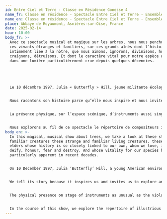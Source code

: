 ```yaml
---
id: Entre Ciel et Terre - Classe en Résidence Gonesse 4
name_fr: Classe en résidence - Spectacle Entre Ciel et Terre - Ensemble Oneïroi
name_en: Classe en résidence - Spectacle Entre Ciel et Terre - Ensemble Oneïroi
place: Abbaye de Royaumont, Asnières-sur-Oise, France
date: 2025-02-14
hour: 10:00
body_fr: >-
  Avec ce spectacle musical et magique sur les arbres, nous nous penchons sur
  ces vivants étranges et familiers, sur ces grands aînés dont l’histoire est si
  intimement liée à la nôtre, que nous aimons, ignorons, divinisons, honorons,
  craignons, détruisons. Et dont le caractère vital pour notre espèce apparaît
  dans une lumière particulièrement crue depuis quelques décennies.


   


  Le 10 décembre 1997, Julia « Butterfly » Hill, jeune militante écologiste américaine, monte dans un séquoia géant, vieux de mille ans, pour le sauver des tronçonneuses, et n’en descendra que trois hivers plus tard.  Tandis que son corps et son esprit se transforment au contact du végétal et de ce mode de vie prodigieux, la Compagnie Forestière poursuit son œuvre d’abattage des derniers représentants de la grande forêt primaire.


  Nous racontons son histoire parce qu’elle nous inspire et nous invite à explorer un autre temps de l’arbre. Nous la racontons avec musique et images magiques, parce que la musique déploie son langage au-delà de l’humain, et la contemplation des images magiques change notre regard.   


  La présence physique, sur l’espace scénique, d’instruments aussi singuliers que viole de gambe, cistre et théorbe, saisit, met le spectateur en présence d’une altérité, une ancienneté, une étrangeté ; elle ouvre sur un imaginaire qui fraternise avec celui des arbres, et accompagne merveilleusement la voix humaine chantée et parlée.


  Nous explorons au fil de ce spectacle le répertoire de compositeurs illustres ou anonymes des XVII et XVIIIèmes siècles anglais, et déployons musiques savantes, populaires et improvisées.
body_en: >-
  In this magical, musical show about trees, we take a look at these strange and
  familiar creatures these strange and familiar living creatures, these great
  elders whose history is so closely linked to our own, whom we love, ignore,
  deify, honour, fear and destroy. And whose vitality for our species has been
  particularly apparent in recent decades.


  On 10 December 1997, Julia ‘Butterfly’ Hill, a young American environmental activist, climbed into a giant thousand-year-old sequoia to save it from the chainsaws. save it from the chainsaws, only to come down three winters later. While her body and mind are transformed by contact with the and this prodigious way of life, the Compagnie Forestière continues to continues its work of felling the last representatives of the great primary forest.


  We tell its story because it inspires us and invites us to explore another time of the tree. We tell it with music and magical images, because music unfolds its language beyond the human, and the contemplation of magical images changes the way we look at things.   


  The physical presence on stage of instruments as unusual as the viola da gamba, the cistrum and the theorbo captures the audience and brings them into the presence of an otherness, an antiquity, a strangeness; it opens up an imaginary world that fraternises with that of the trees, and marvellously accompanies the sung and spoken human voice.


  In the course of this show, we explore the repertoire of illustrious and anonymous composers of the 17th and 18th centuries in England, and perform learned, popular and improvised music.
---
```

